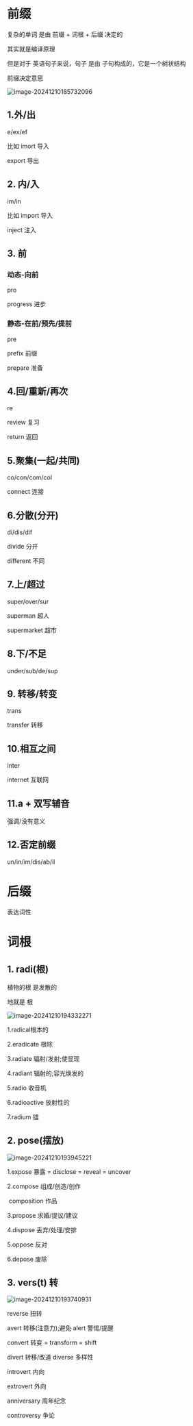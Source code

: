 # 前缀

复杂的单词 是由 前缀 + 词根 +  后缀 决定的

其实就是编译原理

但是对于 英语句子来说，句子 是由  子句构成的，它是一个树状结构



前缀决定意思 



![image-20241210185732096](C:/Users/%E9%B2%B8%E4%BA%91%E9%9B%BE%E8%B5%B7/Desktop/%E5%AD%A6%E4%B9%A0%E7%AC%94%E8%AE%B0/English/assets/image-20241210185732096.png)



## 1.外/出

e/ex/ef

比如 imort  导入

export 导出



## 2. 内/入

im/in

比如 import 导入

inject 注入 



## 3. 前



### 动态-向前

pro 

progress 进步



### 静态-在前/预先/提前

pre  

prefix 前缀

prepare 准备



## 4.回/重新/再次

re 

review 复习

return 返回



## 5.聚集(一起/共同)

co/con/com/col



connect 连接



## 6.分散(分开)

di/dis/dif



divide 分开

different 不同



## 7.上/超过 

super/over/sur



superman 超人

supermarket 超市



## 8.下/不足 

under/sub/de/sup



## 9. 转移/转变

trans



transfer 转移





## 10.相互之间

inter 

internet 互联网



## 11.a + 双写辅音

强调/没有意义



## 12.否定前缀

un/in/im/dis/ab/il





# 后缀



表达词性





# 词根



## 1. radi(根)

植物的根 是发散的

地就是 根

![image-20241210194332271](C:/Users/%E9%B2%B8%E4%BA%91%E9%9B%BE%E8%B5%B7/Desktop/%E5%AD%A6%E4%B9%A0%E7%AC%94%E8%AE%B0/English/assets/image-20241210194332271.png)

1.radical根本的

2.eradicate 根除

3.radiate 辐射/发射;使显现

4.radiant 辐射的;容光焕发的

5.radio 收音机

6.radioactive 放射性的

7.radium 镭



## 2. pose(摆放)

![image-20241210193945221](C:/Users/%E9%B2%B8%E4%BA%91%E9%9B%BE%E8%B5%B7/Desktop/%E5%AD%A6%E4%B9%A0%E7%AC%94%E8%AE%B0/English/assets/image-20241210193945221.png)



1.expose 暴露  = disclose = reveal = uncover

2.compose 组成/创造/创作 

​	composition 作品

3.propose 求婚/提议/建议

4.dispose 丢弃/处理/安排

5.oppose 反对

6.depose 废除



## 3. vers(t) 转

![image-20241210193740931](C:/Users/%E9%B2%B8%E4%BA%91%E9%9B%BE%E8%B5%B7/Desktop/%E5%AD%A6%E4%B9%A0%E7%AC%94%E8%AE%B0/English/assets/image-20241210193740931.png)



reverse 扭转

avert 转移(注意力);避免 alert 警惕/提醒

convert 转变 = transform = shift

divert 转移/改道  diverse 多样性

introvert 内向

extrovert 外向

anniversary 周年纪念

controversy 争论

